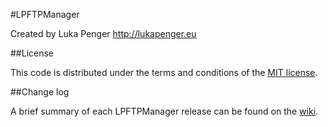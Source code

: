 #LPFTPManager

Created by Luka Penger
http://lukapenger.eu


##License

This code is distributed under the terms and conditions of the [MIT license](https://github.com/luka1995/LPFTPManager/blob/master/LICENSE).

##Change log

A brief summary of each LPFTPManager release can be found on the [wiki](https://github.com/luka1995/LPFTPManager/wiki/Change-log).
